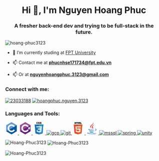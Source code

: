 <h1 align="center">Hi 👋, I'm Nguyen Hoang Phuc</h1>
<h3 align="center">A fresher back-end dev and trying to be full-stack in the future.</h3>

<p align="left"> <img src="https://komarev.com/ghpvc/?username=hoang-phuc3123&label=Profile%20views&color=0e75b6&style=flat" alt="hoang-phuc3123" /> </p>

- 🔭 I’m currently studing at [FPT University](https://daihoc.fpt.edu.vn/)

- 📫 Contact me at **phucnhse171734@fpt.edu.vn**
  
- 📫 Or at **nguyenhoangphuc.3123@gmail.com**

<h3 align="left">Connect with me:</h3>
<p align="left">
<a href="https://stackoverflow.com/users/23033188" target="blank"><img align="center" src="https://raw.githubusercontent.com/rahuldkjain/github-profile-readme-generator/master/src/images/icons/Social/stack-overflow.svg" alt="23033188" height="30" width="40" /></a>
<a href="https://fb.com/hoangphuc.nguyen.3123" target="blank"><img align="center" src="https://raw.githubusercontent.com/rahuldkjain/github-profile-readme-generator/master/src/images/icons/Social/facebook.svg" alt="hoangphuc.nguyen.3123" height="30" width="40" /></a>
</p>

<h3 align="left">Languages and Tools:</h3>
<p align="left"> <a href="https://www.cprogramming.com/" target="_blank" rel="noreferrer"> <img src="https://raw.githubusercontent.com/devicons/devicon/master/icons/c/c-original.svg" alt="c" width="40" height="40"/> </a> <a href="https://www.w3schools.com/cs/" target="_blank" rel="noreferrer"> <img src="https://raw.githubusercontent.com/devicons/devicon/master/icons/csharp/csharp-original.svg" alt="csharp" width="40" height="40"/> </a> <a href="https://www.w3schools.com/css/" target="_blank" rel="noreferrer"> <img src="https://raw.githubusercontent.com/devicons/devicon/master/icons/css3/css3-original-wordmark.svg" alt="css3" width="40" height="40"/> </a> <a href="https://cloud.google.com" target="_blank" rel="noreferrer"> <img src="https://www.vectorlogo.zone/logos/google_cloud/google_cloud-icon.svg" alt="gcp" width="40" height="40"/> </a> <a href="https://git-scm.com/" target="_blank" rel="noreferrer"> <img src="https://www.vectorlogo.zone/logos/git-scm/git-scm-icon.svg" alt="git" width="40" height="40"/> </a> <a href="https://www.w3.org/html/" target="_blank" rel="noreferrer"> <img src="https://raw.githubusercontent.com/devicons/devicon/master/icons/html5/html5-original-wordmark.svg" alt="html5" width="40" height="40"/> </a> <a href="https://www.java.com" target="_blank" rel="noreferrer"> <img src="https://raw.githubusercontent.com/devicons/devicon/master/icons/java/java-original.svg" alt="java" width="40" height="40"/> </a> <a href="https://www.microsoft.com/en-us/sql-server" target="_blank" rel="noreferrer"> <img src="https://www.svgrepo.com/show/303229/microsoft-sql-server-logo.svg" alt="mssql" width="40" height="40"/> </a> <a href="https://spring.io/" target="_blank" rel="noreferrer"> <img src="https://www.vectorlogo.zone/logos/springio/springio-icon.svg" alt="spring" width="40" height="40"/> </a> <a href="https://unity.com/" target="_blank" rel="noreferrer"> <img src="https://www.vectorlogo.zone/logos/unity3d/unity3d-icon.svg" alt="unity" width="40" height="40"/> </a> </p>

<p><img align="left" src="https://github-readme-stats.vercel.app/api/top-langs?username=Hoang-Phuc3123&show_icons=true&locale=en&layout=compact" alt="Hoang-Phuc3123" /></p>

<p>&nbsp;<img align="center" src="https://github-readme-stats.vercel.app/api?username=Hoang-Phuc3123&show_icons=true&locale=en" alt="Hoang-Phuc3123" /></p>

<p><img align="center" src="https://github-readme-streak-stats.herokuapp.com/?user=Hoang-Phuc3123&" alt="Hoang-Phuc3123" /></p>
